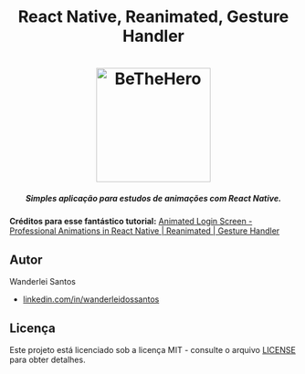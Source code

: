 <h1 align="center">
React Native,  Reanimated,  Gesture Handler
</h1>

<h1 align="center">
  <img alt="BeTheHero" title="BeTheHero" src="./screenshots/001.gif" width="200px" />
</h1>

<h5 align="center">
  Simples aplicação para estudos de animações com React Native.  
</h5>

**Créditos para esse fantástico tutorial:** [Animated Login Screen - Professional Animations in React Native | Reanimated | Gesture Handler](https://www.youtube.com/watch?v=h5qqI1-ZHwg)

## Autor

Wanderlei Santos

- [linkedin.com/in/wanderleidossantos](https://www.linkedin.com/in/wanderleidossantos/)

## Licença

Este projeto está licenciado sob a licença MIT - consulte o arquivo [LICENSE](LICENSE) para obter detalhes.
